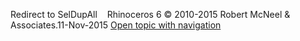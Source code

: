 ---
---

Redirect to SelDupAll&#160;
&#160;
Rhinoceros 6 © 2010-2015 Robert McNeel &amp; Associates.11-Nov-2015
 [Open topic with navigation](seldupall.html) 

